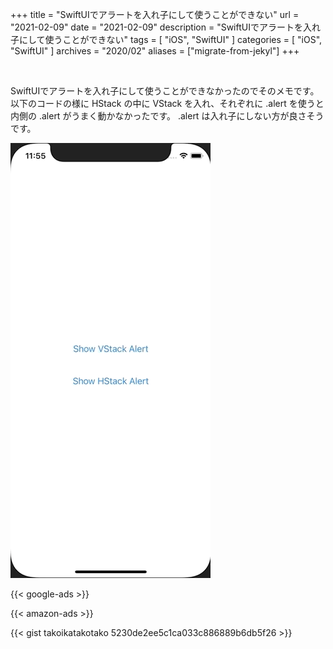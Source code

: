 +++
title =  "SwiftUIでアラートを入れ子にして使うことができない"
url = "2021-02-09"
date = "2021-02-09"
description = "SwiftUIでアラートを入れ子にして使うことができない"
tags = [
  "iOS",
  "SwiftUI"
]
categories = [
  "iOS",
  "SwiftUI"
]
archives = "2020/02"
aliases = ["migrate-from-jekyl"]
+++

<br>

SwiftUIでアラートを入れ子にして使うことができなかったのでそのメモです。
以下のコードの様に HStack の中に VStack を入れ、それぞれに .alert を使うと内側の .alert がうまく動かなかったです。
.alert は入れ子にしない方が良さそうです。

![Not Working Alert](1.gif)


<!-- Google Ads -->
{{< google-ads >}}

<!-- Amazon Ads -->
{{< amazon-ads >}}

{{< gist takoikatakotako 5230de2ee5c1ca033c886889b6db5f26 >}}

